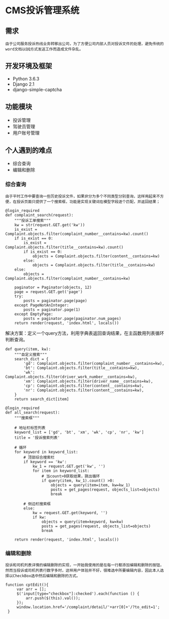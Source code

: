 # CMS投诉管理系统

## 需求
    由于公司服务投诉热线业务转移出公司，为了方便公司内部人员对投诉文件的处理，避免传统的word文档以QQ方式发送工作而造成文件杂乱。

## 开发环境及框架
- Python 3.6.3
- Django 2.1
- django-simple-captcha

## 功能模块
- 投诉管理
- 驾驶员管理
- 用户账号管理

## 个人遇到的难点
- 综合查询
- 编辑和删除

### 综合查询
    由于平时工作中要查询一些历史投诉文件，如果非分为多个不同类型分别查询，这样用起来不方便，在投诉页面只提供了一个搜索框，功能是实现关键词在模型字段逐个匹配，并返回结果；
  

```
@login_required
def complaint_search(request):
    """投诉工单搜索"""
    kw = str(request.GET.get('kw'))
    is_exist = Complaint.objects.filter(complaint_number__contains=kw).count()
    if is_exist == 0:
        is_exist = Complaint.objects.filter(title__contains=kw).count()
        if is_exist == 0:
            objects = Complaint.objects.filter(content__contains=kw)
        else:
            objects = Complaint.objects.filter(title__contains=kw)
    else:
        objects = Complaint.objects.filter(complaint_number__contains=kw)

    paginator = Paginator(objects, 12)
    page = request.GET.get('page')
    try:
        posts = paginator.page(page)
    except PageNotAnInteger:
        posts = paginator.page(1)
    except EmptyPage:
        posts = paginator.page(paginator.num_pages)
    return render(request, 'index.html', locals())
```

解决方案：定义一个query方法，利用字典表返回查询结果，在主函数用列表循环判断查询。

```
def query(item, kw):
    """自定义搜索"""
    search_dict = {
        'gd': Complaint.objects.filter(complaint_number__contains=kw),
        'bt': Complaint.objects.filter(title__contains=kw),
        'wk': Complaint.objects.filter(driver_work_number__contains=kw),
        'xm': Complaint.objects.filter(driver_name__contains=kw),
        'cp': Complaint.objects.filter(content__contains=kw),
        'nr': Complaint.objects.filter(content__contains=kw),
    }
    return search_dict[item]

@login_required
def all_search(request):
    """搜索框"""

    # 地址栏标签列表
    keyword_list = ['gd', 'bt', 'xm', 'wk', 'cp', 'nr', 'kw']
    title = '投诉搜索列表'

    # 循环
    for keyword in keyword_list:
        # 顶部综合搜索栏
        if keyword == 'kw':
            kw_1 = request.GET.get('kw', '')
            for item in keyword_list:
                # 当count>0获取结果，跳出循环
                if query(item, kw_1).count() >0:
                    objects = query(item=item, kw=kw_1)
                    posts = get_pages(request, objects_list=objects)
                    break

        # 侧边栏搜索框
        else:
            kw = request.GET.get(keyword, '')
            if kw:
                objects = query(item=keyword, kw=kw)
                posts = get_pages(request, objects_list=objects)
                break

    return render(request, 'index.html', locals())
```

### 编辑和删除
    投诉和司机列表详情的编辑删除的实现，一开始我使用的是在每一行都添加编辑和删除的按钮，然而当投诉或司机列表行数字多时，这样用户体验并不好，很难选中所要编辑内容，因此本人选择以CheckBox选中然后编辑和删除的方式。


```
function cptEdit(){
     var arr = [];
     $('input[type="checkbox"]:checked').each(function () {
         arr.push($(this).val());
     });
     window.location.href='/complaint/detail/'+arr[0]+'/?to_edit=1';
 }
```
